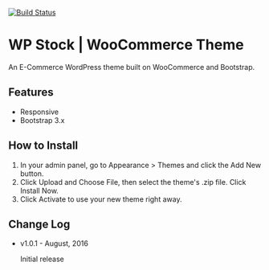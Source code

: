 [![Build Status](https://travis-ci.org/Automattic/_s.svg?branch=master)](https://travis-ci.org/Automattic/_s)

WP Stock | WooCommerce Theme
============================

An E-Commerce WordPress theme built on WooCommerce and Bootstrap.

Features
--------
* Responsive
* Bootstrap 3.x

How to Install
---------------

1. In your admin panel, go to Appearance > Themes and click the Add New button.
2. Click Upload and Choose File, then select the theme's .zip file. Click Install Now.
3. Click Activate to use your new theme right away.


Change Log
----------

* v1.0.1 - August, 2016
  
    Initial release
